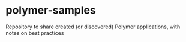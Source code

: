 polymer-samples
===============

Repository to share created (or discovered) Polymer applications, with  notes on best practices

